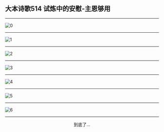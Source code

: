
## 大本诗歌514 试炼中的安慰-主恩够用
        
<div id="aplayer0"></div>

---

<img alt="0" data-original="https://cdn.jsdelivr.net/gh/k34869/shi/data/d0514/0">

---

<img alt="1" data-original="https://cdn.jsdelivr.net/gh/k34869/shi/data/d0514/1">

---

<img alt="2" data-original="https://cdn.jsdelivr.net/gh/k34869/shi/data/d0514/2">

---

<img alt="3" data-original="https://cdn.jsdelivr.net/gh/k34869/shi/data/d0514/3">

---

<img alt="4" data-original="https://cdn.jsdelivr.net/gh/k34869/shi/data/d0514/4">

---

<img alt="5" data-original="https://cdn.jsdelivr.net/gh/k34869/shi/data/d0514/5">

---

<img alt="6" data-original="https://cdn.jsdelivr.net/gh/k34869/shi/data/d0514/6">

---

<p style="text-align: center">到底了...</p>

<script src="/js/dist-view.js"></script>

<script>
MAIN.id = 'd0514';
        
const ap0 = new APlayer({
    container: document.getElementById('aplayer0'),
    volume: 1,
    loop: 'none',
    preload: 'none',
    audio: [{
        name: '大本诗歌514.mp3',
        artist: '大本诗歌',
        url: 'https://res.wx.qq.com/voice/getvoice?mediaid=MzI0NTk3MDM5M18yMjQ3NDkzOTI5',
        cover: '/favicon'
    }]
});
</script>

